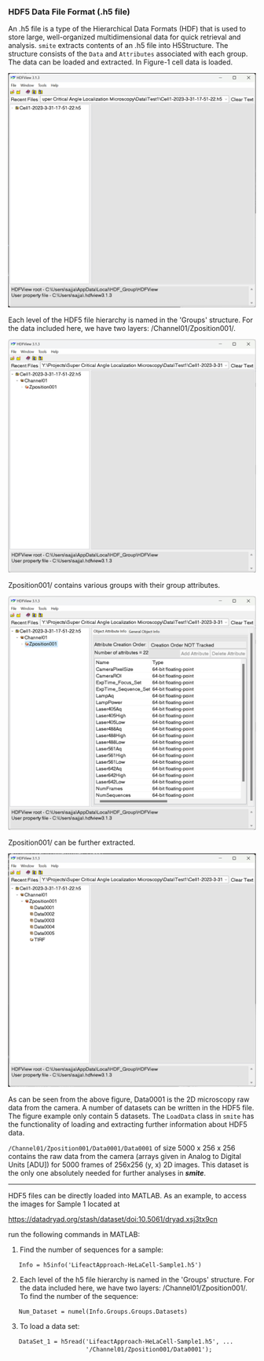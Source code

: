 ### HDF5 Data File Format (.h5 file)

An .h5 file is a type of the Hierarchical Data Formats (HDF) that is
used to store large, well-organized multidimensional data for quick
retrieval and analysis. `smite` extracts contents of an .h5 file into
H5Structure. The structure consists of the `Data` and `Attributes`
associated with each group. The data can be loaded and extracted. In
Figure-1 cell data is loaded.

![Figure 1](H1.png)

Each level of the HDF5 file hierarchy is named in the 'Groups'
structure. For the data included here, we have two layers:
/Channel01/Zposition001/.

![Figure 2](H2.png)

Zposition001/ contains various groups with their group attributes.

![Figure-3](H3.png)

Zposition001/ can be further extracted.

![Figure-4](H4.png)

As can be seen from the above figure, Data0001 is the 2D microscopy raw
data from the camera. A number of datasets can be written in the HDF5
file. The figure example only contain 5 datasets. The `LoadData` class in
`smite` has the functionality of loading and extracting further information
about HDF5 data.

`/Channel01/Zposition001/Data0001/Data0001` of size 5000 x 256 x 256
contains the raw data from the camera (arrays given in Analog to Digital Units
[ADU]) for 5000 frames of 256x256 (y, x) 2D images.  This dataset is the only
one absolutely needed for further analyses in ***smite***.

---

HDF5 files can be directly loaded into MATLAB.  As an example, to
access the images for Sample 1 located at

   https://datadryad.org/stash/dataset/doi:10.5061/dryad.xsj3tx9cn

run the following commands in MATLAB:

1) Find the number of sequences for a sample:  
```
   Info = h5info('LifeactApproach-HeLaCell-Sample1.h5')
```

2) Each level of the h5 file hierarchy is named in the 'Groups' structure.
For the data included here, we have two layers: /Channel01/Zposition001/.
To find the number of the sequence:
```
   Num_Dataset = numel(Info.Groups.Groups.Datasets)
```

3) To load a data set:
```
   DataSet_1 = h5read('LifeactApproach-HeLaCell-Sample1.h5', ...
                      '/Channel01/Zposition001/Data0001');
```

